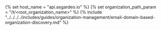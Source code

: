 {% set host_name = "api.asgardeo.io" %}
{% set organization_path_param = "/t/<root_organization_name>"  %}
{% include "../../../../includes/guides/organization-management/email-domain-based-organization-discovery.md" %}
